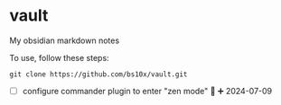 
# vault

My obsidian markdown notes

To use, follow these steps:

```
git clone https://github.com/bs10x/vault.git
``` 


- [ ] configure commander plugin to enter "zen mode" 🔽 ➕ 2024-07-09
